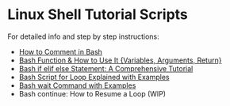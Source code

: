 # Linux Shell Tutorial Scripts

For detailed info and step by step instructions:

* [How to Comment in Bash](https://phoenixnap.com/kb/bash-comment)
* [Bash Function & How to Use It {Variables, Arguments, Return}](https://phoenixnap.com/kb/bash-function) <br>
* [Bash if elif else Statement: A Comprehensive Tutorial](https://phoenixnap.com/kb/bash-if-statement) <br>
* [Bash Script for Loop Explained with Examples]() <br>
* [Bash wait Command with Examples](https://phoenixnap.com/kb/bash-wait-command) <br>
* Bash continue: How to Resume a Loop (WIP)
